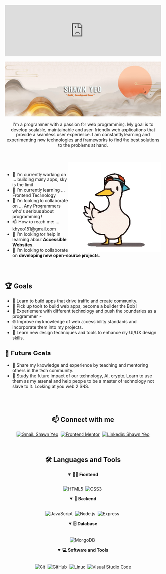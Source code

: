 <iframe width="100%" height="166" scrolling="no" frameborder="no" allow="autoplay" src="https://www.youtube.com/watch?v=DSzydFSLWv0"></iframe>

<!-- Banner 20232A -->
![Banner-dark-mode](assets/Banner.jpg)



<p align="center">
I'm a programmer with a passion for web programming. My goal is to develop scalable, maintainable and user-friendly web applications that provide a seamless user experience. I am constantly learning and experimenting new technologies and frameworks to find the best solutions to the problems at hand. 
</p>

##

<br>

<img align="right" alt="GIF" src="assets/dance-dancing-duck_2.gif" width="300px"/>



<br>



- 🔭 I’m currently working on ... building many apps, sky is the limit
- 🌱 I’m currently learning ... Frontend Technology
- 👯 I’m looking to collaborate on ... Any Programmers who's serious about programming !
- 📫 How to reach me: ... khyeo151@gmail.com
- 🤝 I’m looking for help in learning about **Accessible Websites**.
- 👯 I’m looking to collaborate on **developing new open-source projects**.


<br>
<br>

## 🏆 Goals

- 📖 Learn to build apps that drive traffic and create community.
- 📱 Pick up tools to build web apps, become a builder the Bob !
- 🚀 Experiement with different technology and push the boundaries as a programmer ~
- 🌐 Improve my knowledge of web accessibility standards and incorporate them into my projects.
- 🎨 Learn new design techniques and tools to enhance my UI/UX design skills.

## 🎯 Future Goals

- 🌟 Share my knowledge and experience by teaching and mentoring others in the tech community.
- 🧠 Study the future impact of our technology, AI, crypto. Learn to use them as my arsenal and help people to be a master of technology not slave to it. Looking at you web 2 SNS. 

#

<br>

<h2 align="center">📫 Connect with me</h2>

<div align = "center">

[![Gmail: Shawn Yeo](https://img.shields.io/badge/-gmail-red?style=for-the-badge&logo=Gmail&logoColor=white&link=mailto:melvinaguilarhdz@gmail.com)](mailto:khyeo151@gmail.com)&nbsp;
[![Frontend Mentor](https://img.shields.io/badge/-Frontend%20Mentor-5F3DC4?style=for-the-badge&logo=FrontendMentor&logoColor=white&link=https://www.frontendmentor.io/profile/hyeo151)](https://www.frontendmentor.io/profile/hyeo151)&nbsp;
[![Linkedin: Shawn Yeo](https://img.shields.io/badge/-linkedin-blue?style=for-the-badge&logo=Linkedin&logoColor=white&link=https://www.linkedin.com/in/melvin-aguilar-dev)](www.linkedin.com/in/heongiyeo)
</div>

<br>

<div align = "center">

<h2 align="center">🛠️ Languages and Tools</h2>

<details open>
<summary><b>🏄‍♂️ Frontend</b></summary>
<br>
  
![HTML5](https://img.shields.io/badge/-HTML5-E34F26?style=for-the-badge&logo=html5&logoColor=white)&nbsp;
![CSS3](https://img.shields.io/badge/-CSS3-1572B6?style=for-the-badge&logo=css3)&nbsp;
</details>

<details open>
<summary><b>🧰 Backend</b></summary>
<br>

![JavaScript](https://img.shields.io/badge/Javascript-F7DF1E.svg?style=for-the-badge&logo=javascript&logoColor=black)&nbsp;
![Node.js](https://img.shields.io/badge/node.js-339933.svg?style=for-the-badge&logo=nodedotjs&logoColor=white)&nbsp;
![Express](https://img.shields.io/badge/express-000000.svg?style=for-the-badge&logo=express&logoColor=white)&nbsp;
</details>

<details open>
<summary><b>🗄️ Database</b></summary>
<br>

![MongoDB](https://img.shields.io/badge/-MongoDB-47A248?style=for-the-badge&logo=mongodb&logoColor=white)&nbsp;
</details>

<details open>
<summary><b>💻 Software and Tools</b></summary>
<br>

![Git](https://img.shields.io/badge/-Git-F05032?style=for-the-badge&logo=git&logoColor=white)&nbsp;
![GitHub](https://img.shields.io/badge/-GitHub-181717?style=for-the-badge&logo=github)&nbsp;
![Linux](https://img.shields.io/badge/-Linux-FCC624?style=for-the-badge&logo=linux&logoColor=black)&nbsp;
![Visual Studio Code](https://img.shields.io/badge/-VSCODE-007ACC?style=for-the-badge&&logo=visual-studio-code&logoColor=white)
</details>

</div>
